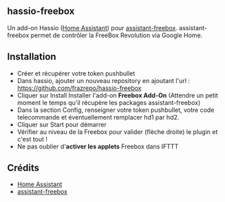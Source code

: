 ## hassio-freebox

Un add-on Hassio ([Home Assistant](https://www.home-assistant.io/)) pour [assistant-freebox](https://github.com/Aymkdn/assistant-freebox). assistant-freebox permet de contrôler la FreeBox Revolution via Google Home.


## Installation

* Créer et récupérer votre token pushbullet
* Dans hassio, ajouter un nouveau repository en ajoutant l'url : https://github.com/frazrepo/hassio-freebox
* Cliquer sur Install Installer l'add-on **Freebox Add-On** (Attendre un petit moment le temps qu'il récupère les packages assistant-freebox)
* Dans la section Config, renseigner votre token pushbullet, votre code telecommande et éventuellement remplacer hd1 par hd2.
* Cliquer sur Start pour démarrer
* Vérifier au niveau de la Freebox pour valider (flèche droite) le plugin et c'est tout !
* Ne pas oublier d'**activer les applets** Freebox dans IFTTT

## Crédits
* [Home Assistant](https://www.home-assistant.io/)
* [assistant-freebox](https://github.com/Aymkdn/assistant-freebox)

